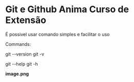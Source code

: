 # Git e Github Anima Curso de Extensão
 
É possivel usar comando simples e facilitar o uso

Commands:

git --version
git -v

git --help
git -h

**image.png**
